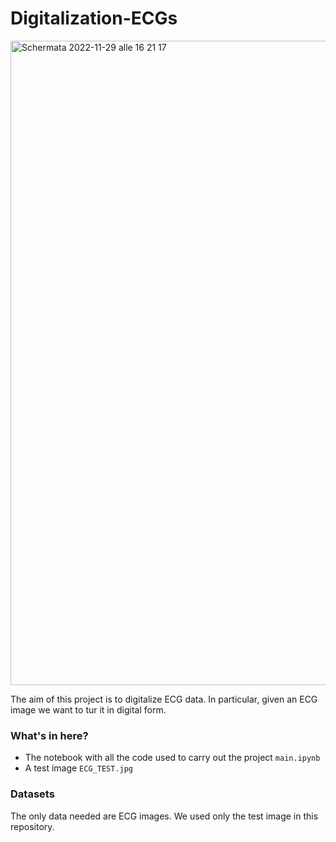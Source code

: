 # Digitalization-ECGs
<img width="1031" alt="Schermata 2022-11-29 alle 16 21 17" src="https://user-images.githubusercontent.com/91341004/204569438-7b478e39-231c-42f5-8726-e1470295fef9.png">


The aim of this project is to digitalize ECG data. In particular, given an ECG image we want to tur it in digital form.

### What's in here?
- The notebook with all the code used to carry out the project `main.ipynb`
- A test image `ECG_TEST.jpg`

### Datasets
The only data needed are ECG images. We used only the test image in this repository.

